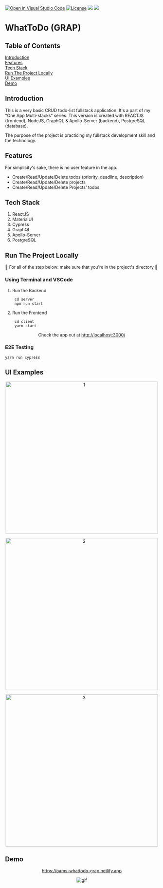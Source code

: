 [![Open in Visual Studio Code](https://open.vscode.dev/badges/open-in-vscode.svg)](https://open.vscode.dev/vincentlev/oams-whattodo-grap-fullstack)
[![License](https://img.shields.io/badge/license-MIT-orange.svg?style=flat-square)](http://opensource.org/licenses/MIT)
![](https://img.shields.io/netlify/66060c97-0112-4fa6-9142-4d28d8e79834?style=flat-square)
![](https://img.shields.io/github/issues-raw/VincentLeV/oams-whattodo-grap-fullstack?style=flat-square)
<br/>

# WhatToDo (GRAP)

## Table of Contents
[Introduction](#introduction)
<br/>
[Features](#features)
<br/>
[Tech Stack](#tech-stack)
<br/>
[Run The Project Locally](#run-the-project-locally)
<br/>
[UI Examples](#ui-examples)
<br/>
[Demo](#demo)

## Introduction
This is a very basic CRUD todo-list fullstack application. It's a part of my "One App Multi-stacks" series. This version is created with REACTJS (frontend), NodeJS, GraphQL & Apollo-Server (backend), PostgreSQL (database).

The purpose of the project is practicing my fullstack development skill and the technology. 

## Features
For simplicity's sake, there is no user feature in the app.

- Create/Read/Update/Delete todos (priority, deadline, description)
- Create/Read/Update/Delete projects
- Create/Read/Update/Delete Projects' todos

## Tech Stack
1. ReactJS
2. MaterialUI
3. Cypress
4. GraphQL
5. Apollo-Server
6. PostgreSQL

## Run The Project Locally

:loudspeaker: For all of the step below: make sure that you're in the project's directory :loudspeaker:
### Using Terminal and VSCode

1. Run the Backend
        
        cd server
        npm run start

2. Run the Frontend

        cd client
        yarn start

<p align="center">Check the app out at <a href="http://localhost:3000/" target="_blank">http://localhost:3000/</a></p>

### E2E Testing

    yarn run cypress

## UI Examples
<p align="center">
    <img src="https://user-images.githubusercontent.com/49280437/151970734-96c7f0da-ba46-4844-8506-1fd5e2f6f211.jpg" alt="1" width="500px" />
</p>

<p align="center">
    <img src="https://user-images.githubusercontent.com/49280437/151970745-dcfffc15-cf84-4ae4-9710-50abedfa8b7c.jpg" alt="2" width="500px" />
</p>

<p align="center">
    <img src="https://user-images.githubusercontent.com/49280437/151970745-dcfffc15-cf84-4ae4-9710-50abedfa8b7c.jpg" alt="3" width="500px" />
</p>

## Demo
<a href="https://oams-whattodo-mern.netlify.app" target="_blank">
    <p align="center">https://oams-whattodo-grap.netlify.app</p>
</a>

<p align="center">
    <img src="https://user-images.githubusercontent.com/49280437/151970803-9734962c-e20c-420c-b123-156fb9bbca67.gif" alt="gif" />
</p>